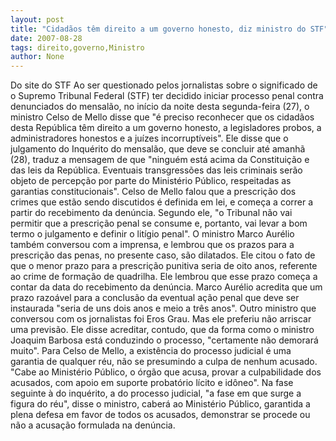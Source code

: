 ```yaml
---
layout: post
title: "Cidadãos têm direito a um governo honesto, diz ministro do STF"
date: 2007-08-28
tags: direito,governo,Ministro
author: None
---
```

Do site do STF
Ao ser questionado pelos jornalistas sobre o significado de o Supremo Tribunal Federal (STF) ter decidido iniciar processo penal contra denunciados do mensal&atilde;o, no in&iacute;cio da noite desta segunda-feira (27), o ministro Celso de Mello disse que &quot;&eacute; preciso reconhecer que os cidad&atilde;os desta Rep&uacute;blica t&ecirc;m direito a um governo honesto, a legisladores probos, a administradores honestos e a ju&iacute;zes incorrupt&iacute;veis&quot;. 
Ele disse que o julgamento do Inqu&eacute;rito do mensal&atilde;o, que deve se concluir at&eacute; amanh&atilde; (28), traduz a mensagem de que &quot;ningu&eacute;m est&aacute; acima da Constitui&ccedil;&atilde;o e das leis da Rep&uacute;blica. Eventuais transgress&otilde;es das leis criminais ser&atilde;o objeto de percep&ccedil;&atilde;o por parte do Minist&eacute;rio P&uacute;blico, respeitadas as garantias constitucionais&quot;.
Celso de Mello falou que a prescri&ccedil;&atilde;o dos crimes que est&atilde;o sendo discutidos &eacute; definida em lei, e come&ccedil;a a correr a partir do recebimento da den&uacute;ncia. Segundo ele, &quot;o Tribunal n&atilde;o vai permitir que a prescri&ccedil;&atilde;o penal se consume e, portanto, vai levar a bom termo o julgamento e definir o lit&iacute;gio penal&quot;.
O ministro Marco Aur&eacute;lio tamb&eacute;m conversou com a imprensa, e lembrou que os prazos para a prescri&ccedil;&atilde;o das penas, no presente caso, s&atilde;o dilatados. Ele citou o fato de que o menor prazo para a prescri&ccedil;&atilde;o punitiva seria de oito anos, referente ao crime de forma&ccedil;&atilde;o de quadrilha. Ele lembrou que esse prazo come&ccedil;a a contar da data do recebimento da den&uacute;ncia.
Marco Aur&eacute;lio acredita que um prazo razo&aacute;vel para a conclus&atilde;o da eventual a&ccedil;&atilde;o penal que deve ser instaurada &quot;seria de uns dois anos e meio a tr&ecirc;s anos&quot;. Outro ministro que conversou com os jornalistas foi Eros Grau. Mas ele preferiu n&atilde;o arriscar uma previs&atilde;o. Ele disse acreditar, contudo, que da forma como o ministro Joaquim Barbosa est&aacute; conduzindo o processo, &quot;certamente n&atilde;o demorar&aacute; muito&quot;.
Para Celso de Mello, a exist&ecirc;ncia do processo judicial &eacute; uma garantia de qualquer r&eacute;u, n&atilde;o se presumindo a culpa de nenhum acusado. 
&quot;Cabe ao Minist&eacute;rio P&uacute;blico, o &oacute;rg&atilde;o que acusa, provar a culpabilidade dos acusados, com apoio em suporte probat&oacute;rio l&iacute;cito e id&ocirc;neo&quot;. Na fase seguinte &agrave; do inqu&eacute;rito, a do processo judicial, &quot;a fase em que surge a figura do r&eacute;u&quot;, disse o ministro, caber&aacute; ao Minist&eacute;rio P&uacute;blico, garantida a plena defesa em favor de todos os acusados, demonstrar se procede ou n&atilde;o a acusa&ccedil;&atilde;o formulada na den&uacute;ncia. 